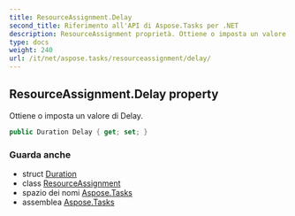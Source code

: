 ```yaml
---
title: ResourceAssignment.Delay
second_title: Riferimento all'API di Aspose.Tasks per .NET
description: ResourceAssignment proprietà. Ottiene o imposta un valore di Delay.
type: docs
weight: 240
url: /it/net/aspose.tasks/resourceassignment/delay/
---
```

## ResourceAssignment.Delay property

Ottiene o imposta un valore di Delay.

```csharp
public Duration Delay { get; set; }
```

### Guarda anche

* struct [Duration](../../duration/)
* class [ResourceAssignment](../)
* spazio dei nomi [Aspose.Tasks](../../resourceassignment/)
* assemblea [Aspose.Tasks](../../../)


